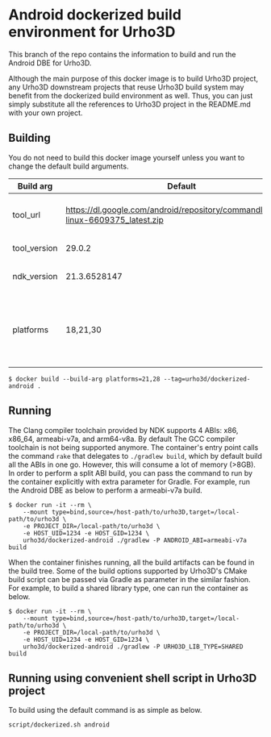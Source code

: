 <!--
  Copyright (c) 2018-2020 Yao Wei Tjong. All rights reserved.

  Permission is hereby granted, free of charge, to any person obtaining a copy
  of this software and associated documentation files (the "Software"), to deal
  in the Software without restriction, including without limitation the rights
  to use, copy, modify, merge, publish, distribute, sublicense, and/or sell
  copies of the Software, and to permit persons to whom the Software is
  furnished to do so, subject to the following conditions:

  The above copyright notice and this permission notice shall be included in
  all copies or substantial portions of the Software.

  THE SOFTWARE IS PROVIDED "AS IS", WITHOUT WARRANTY OF ANY KIND, EXPRESS OR
  IMPLIED, INCLUDING BUT NOT LIMITED TO THE WARRANTIES OF MERCHANTABILITY,
  FITNESS FOR A PARTICULAR PURPOSE AND NONINFRINGEMENT. IN NO EVENT SHALL THE
  AUTHORS OR COPYRIGHT HOLDERS BE LIABLE FOR ANY CLAIM, DAMAGES OR OTHER
  LIABILITY, WHETHER IN AN ACTION OF CONTRACT, TORT OR OTHERWISE, ARISING FROM,
  OUT OF OR IN CONNECTION WITH THE SOFTWARE OR THE USE OR OTHER DEALINGS IN
  THE SOFTWARE.
-->

# Android dockerized build environment for Urho3D

This branch of the repo contains the information to build and run the Android DBE
for Urho3D.

Although the main purpose of this docker image is to build Urho3D project, any
Urho3D downstream projects that reuse Urho3D build system may benefit from the
dockerized build environment as well. Thus, you can just simply substitute all the
references to Urho3D project in the README.md with your own project.

## Building

You do not need to build this docker image yourself unless you want to change the
default build arguments.

|Build arg|Default|Description|
|---------|-------|-----------|
|tool_url|https://dl.google.com/android/repository/commandlinetools-linux-6609375_latest.zip|Android SDK Command line tools|
|tool_version|29.0.2|Build tool version|
|ndk_version|21.3.6528147|NDK (side by side) version|
|platforms|18,21,30|To keep the docker image small, only the listed API levels will be kept|

```
$ docker build --build-arg platforms=21,28 --tag=urho3d/dockerized-android .
```

## Running

The Clang compiler toolchain provided by NDK supports 4 ABIs: x86, x86_64,
armeabi-v7a, and arm64-v8a. By default The GCC compiler toolchain is not being 
supported anymore. The container's entry point calls the command `rake` that delegates
to `./gradlew build`, which by default build all the ABIs in one go. However, this will
consume a lot of memory (>8GB). In order to perform a split ABI build, you can pass
the command to run by the container explicitly with extra parameter for Gradle. For
example, run the Android DBE as below to perform a armeabi-v7a build.

```
$ docker run -it --rm \
    --mount type=bind,source=/host-path/to/urho3D,target=/local-path/to/urho3d \
    -e PROJECT_DIR=/local-path/to/urho3d \
    -e HOST_UID=1234 -e HOST_GID=1234 \
    urho3d/dockerized-android ./gradlew -P ANDROID_ABI=armeabi-v7a build
```

When the container finishes running, all the build artifacts can be found in the
build tree. Some of the build options supported by Urho3D's CMake build script can be
passed via Gradle as parameter in the similar fashion. For example, to build a shared
library type, one can run the container as below.

```
$ docker run -it --rm \
    --mount type=bind,source=/host-path/to/urho3D,target=/local-path/to/urho3d \
    -e PROJECT_DIR=/local-path/to/urho3d \
    -e HOST_UID=1234 -e HOST_GID=1234 \
    urho3d/dockerized-android ./gradlew -P URHO3D_LIB_TYPE=SHARED build
```

## Running using convenient shell script in Urho3D project

To build using the default command is as simple as below.

```
script/dockerized.sh android
```
